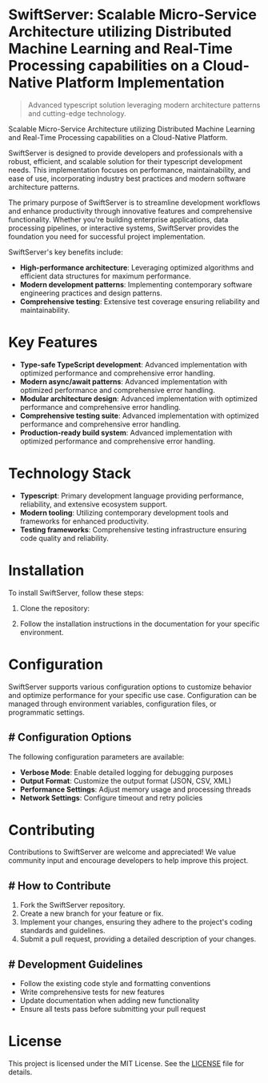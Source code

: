 <!-- fallback_SwiftServer_20251015190815_92470 -->

# SwiftServer: Scalable Micro-Service Architecture utilizing Distributed Machine Learning and Real-Time Processing capabilities on a Cloud-Native Platform Implementation
> Advanced typescript solution leveraging modern architecture patterns and cutting-edge technology.

Scalable Micro-Service Architecture utilizing Distributed Machine Learning and Real-Time Processing capabilities on a Cloud-Native Platform.

SwiftServer is designed to provide developers and professionals with a robust, efficient, and scalable solution for their typescript development needs. This implementation focuses on performance, maintainability, and ease of use, incorporating industry best practices and modern software architecture patterns.

The primary purpose of SwiftServer is to streamline development workflows and enhance productivity through innovative features and comprehensive functionality. Whether you're building enterprise applications, data processing pipelines, or interactive systems, SwiftServer provides the foundation you need for successful project implementation.

SwiftServer's key benefits include:

* **High-performance architecture**: Leveraging optimized algorithms and efficient data structures for maximum performance.
* **Modern development patterns**: Implementing contemporary software engineering practices and design patterns.
* **Comprehensive testing**: Extensive test coverage ensuring reliability and maintainability.

# Key Features

* **Type-safe TypeScript development**: Advanced implementation with optimized performance and comprehensive error handling.
* **Modern async/await patterns**: Advanced implementation with optimized performance and comprehensive error handling.
* **Modular architecture design**: Advanced implementation with optimized performance and comprehensive error handling.
* **Comprehensive testing suite**: Advanced implementation with optimized performance and comprehensive error handling.
* **Production-ready build system**: Advanced implementation with optimized performance and comprehensive error handling.

# Technology Stack

* **Typescript**: Primary development language providing performance, reliability, and extensive ecosystem support.
* **Modern tooling**: Utilizing contemporary development tools and frameworks for enhanced productivity.
* **Testing frameworks**: Comprehensive testing infrastructure ensuring code quality and reliability.

# Installation

To install SwiftServer, follow these steps:

1. Clone the repository:


2. Follow the installation instructions in the documentation for your specific environment.

# Configuration

SwiftServer supports various configuration options to customize behavior and optimize performance for your specific use case. Configuration can be managed through environment variables, configuration files, or programmatic settings.

## # Configuration Options

The following configuration parameters are available:

* **Verbose Mode**: Enable detailed logging for debugging purposes
* **Output Format**: Customize the output format (JSON, CSV, XML)
* **Performance Settings**: Adjust memory usage and processing threads
* **Network Settings**: Configure timeout and retry policies

# Contributing

Contributions to SwiftServer are welcome and appreciated! We value community input and encourage developers to help improve this project.

## # How to Contribute

1. Fork the SwiftServer repository.
2. Create a new branch for your feature or fix.
3. Implement your changes, ensuring they adhere to the project's coding standards and guidelines.
4. Submit a pull request, providing a detailed description of your changes.

## # Development Guidelines

* Follow the existing code style and formatting conventions
* Write comprehensive tests for new features
* Update documentation when adding new functionality
* Ensure all tests pass before submitting your pull request

# License

This project is licensed under the MIT License. See the [LICENSE](https://github.com/lisaantal/SwiftServer/blob/main/LICENSE) file for details.
